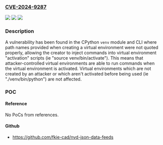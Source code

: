 ### [CVE-2024-9287](https://cve.mitre.org/cgi-bin/cvename.cgi?name=CVE-2024-9287)
![](https://img.shields.io/static/v1?label=Product&message=CPython&color=blue)
![](https://img.shields.io/static/v1?label=Version&message=0%3C%203.9.21%20&color=brighgreen)
![](https://img.shields.io/static/v1?label=Vulnerability&message=CWE-428%20Unquoted%20Search%20Path%20or%20Element&color=brighgreen)

### Description

A vulnerability has been found in the CPython `venv` module and CLI where path names provided when creating a virtual environment were not quoted properly, allowing the creator to inject commands into virtual environment "activation" scripts (ie "source venv/bin/activate"). This means that attacker-controlled virtual environments are able to run commands when the virtual environment is activated. Virtual environments which are not created by an attacker or which aren't activated before being used (ie "./venv/bin/python") are not affected.

### POC

#### Reference
No PoCs from references.

#### Github
- https://github.com/fkie-cad/nvd-json-data-feeds

